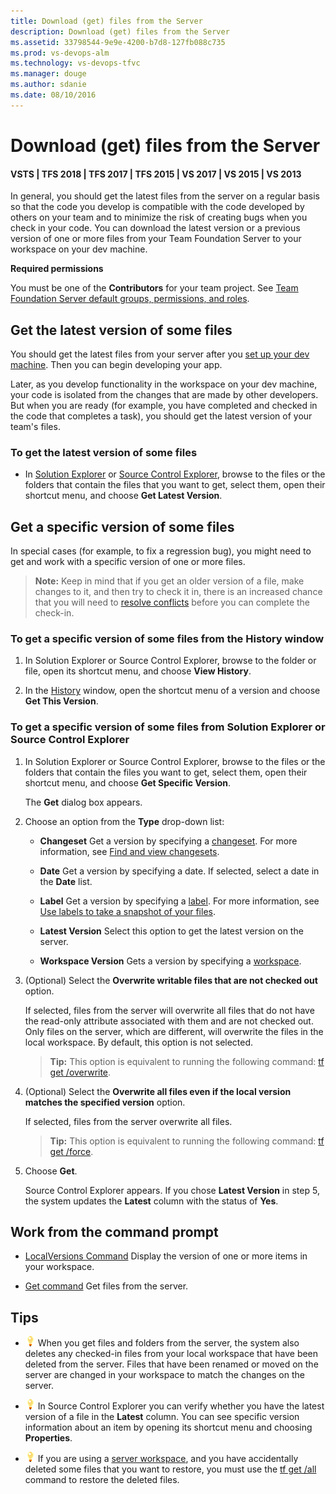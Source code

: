 ```yaml
---
title: Download (get) files from the Server
description: Download (get) files from the Server
ms.assetid: 33798544-9e9e-4200-b7d8-127fb088c735
ms.prod: vs-devops-alm
ms.technology: vs-devops-tfvc
ms.manager: douge
ms.author: sdanie
ms.date: 08/10/2016
---
```

[//]: # (monikerRange: '>= tfs-2015')

# Download (get) files from the Server

#### VSTS | TFS 2018 | TFS 2017 | TFS 2015 | VS 2017 | VS 2015 | VS 2013

In general, you should get the latest files from the server on a regular basis so that the code you develop is compatible with the code developed by others on your team and to minimize the risk of creating bugs when you check in your code. You can download the latest version or a previous version of one or more files from your Team Foundation Server to your workspace on your dev machine.

**Required permissions**

You must be one of the **Contributors** for your team project. See [Team Foundation Server default groups, permissions, and roles](https://msdn.microsoft.com/library/ms253077).

## Get the latest version of some files

You should get the latest files from your server after you [set up your dev machine](set-up-team-foundation-version-control-your-dev-machine.md). Then you can begin developing your app.

Later, as you develop functionality in the workspace on your dev machine, your code is isolated from the changes that are made by other developers. But when you are ready (for example, you have completed and checked in the code that completes a task), you should get the latest version of your team's files.

### To get the latest version of some files

-   In [Solution Explorer](develop-code-manage-pending-changes.md) or [Source Control Explorer](use-source-control-explorer-manage-files-under-version-control.md), browse to the files or the folders that contain the files that you want to get, select them, open their shortcut menu, and choose **Get Latest Version**.

## Get a specific version of some files

In special cases (for example, to fix a regression bug), you might need to get and work with a specific version of one or more files.

>**Note:**
>  Keep in mind that if you get an older version of a file, make changes to it, and then try to check it in, there is an increased chance that you will need to [resolve conflicts](resolve-team-foundation-version-control-conflicts.md) before you can complete the check-in.

### To get a specific version of some files from the History window

1.  In Solution Explorer or Source Control Explorer, browse to the folder or file, open its shortcut menu, and choose **View History**.

2.  In the [History](get-history-item.md) window, open the shortcut menu of a version and choose **Get This Version**.

### To get a specific version of some files from Solution Explorer or Source Control Explorer

1.  In Solution Explorer or Source Control Explorer, browse to the files or the folders that contain the files you want to get, select them, open their shortcut menu, and choose **Get Specific Version**.

    The **Get** dialog box appears.

2.  Choose an option from the **Type** drop-down list:

    -   **Changeset**   Get a version by specifying a [changeset](find-view-changesets.md). For more information, see [Find and view changesets](find-view-changesets.md).

    -   **Date**   Get a version by specifying a date. If selected, select a date in the **Date** list.

    -   **Label**   Get a version by specifying a [label](use-labels-take-snapshot-your-files.md). For more information, see [Use labels to take a snapshot of your files](use-labels-take-snapshot-your-files.md).

    -   **Latest Version**   Select this option to get the latest version on the server.

    -   **Workspace Version**   Gets a version by specifying a [workspace](create-work-workspaces.md).

3.  (Optional) Select the **Overwrite writable files that are not checked out** option.

    If selected, files from the server will overwrite all files that do not have the read-only attribute associated with them and are not checked out. Only files on the server, which are different, will overwrite the files in the local workspace. By default, this option is not selected.

    >**Tip:**
    >  This option is equivalent to running the following command: [tf get /overwrite](get-command.md).

4.  (Optional) Select the **Overwrite all files even if the local version matches the specified version** option.

    If selected, files from the server overwrite all files.

    >**Tip:**
    >  This option is equivalent to running the following command: [tf get /force](get-command.md).

5.  Choose **Get**.

    Source Control Explorer appears. If you chose **Latest Version** in step 5, the system updates the **Latest** column with the status of **Yes**.

## Work from the command prompt

-    [LocalVersions Command](localversions-command.md)  Display the version of one or more items in your workspace.

-    [Get command](get-command.md)  Get files from the server.

## Tips

-   ![Tip](_img/download-get-files-from-server/IC572374.png) When you get files and folders from the server, the system also deletes any checked-in files from your local workspace that have been deleted from the server. Files that have been renamed or moved on the server are changed in your workspace to match the changes on the server.

-   ![Tip](_img/download-get-files-from-server/IC572374.png) In Source Control Explorer you can verify whether you have the latest version of a file in the **Latest** column. You can see specific version information about an item by opening its shortcut menu and choosing **Properties**.

-   ![Tip](_img/download-get-files-from-server/IC572374.png) If you are using a [server workspace](decide-between-using-local-server-workspace.md), and you have accidentally deleted some files that you want to restore, you must use the [tf get /all](get-command.md) command to restore the deleted files.
